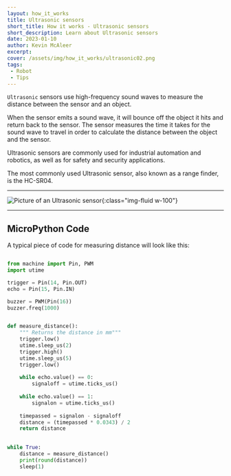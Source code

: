 ```yaml
---
layout: how_it_works
title: Ultrasonic sensors
short_title: How it works - Ultrasonic sensors
short_description: Learn about Ultrasonic sensors
date: 2023-01-10
author: Kevin McAleer
excerpt: 
cover: /assets/img/how_it_works/ultrasonic02.png
tags:
 - Robot
 - Tips
---
```


`Ultrasonic` sensors use high-frequency sound waves to measure the distance between the sensor and an object.

When the sensor emits a sound wave, it will bounce off the object it hits and return back to the sensor. The sensor measures the time it takes for the sound wave to travel in order to calculate the distance between the object and the sensor.

Ultrasonic sensors are commonly used for industrial automation and robotics, as well as for safety and security applications.

The most commonly used Ultrasonic sensor, also known as a range finder, is the HC-SR04.

---

![Picture of an Ultrasonic sensor](/assets/img/how_it_works/ultrasonic01.jpg){:class="img-fluid w-100"}

---

## MicroPython Code

A typical piece of code for measuring distance will look like this:

```python

from machine import Pin, PWM
import utime

trigger = Pin(14, Pin.OUT)
echo = Pin(15, Pin.IN)

buzzer = PWM(Pin(16))
buzzer.freq(1000)


def measure_distance():
    """ Returns the distance in mm"""
    trigger.low()
    utime.sleep_us(2)
    trigger.high()
    utime.sleep_us(5)
    trigger.low()
    
    while echo.value() == 0:
        signaloff = utime.ticks_us()
    
    while echo.value() == 1:
        signalon = utime.ticks_us()
    
    timepassed = signalon - signaloff
    distance = (timepassed * 0.0343) / 2
    return distance

 
while True:
    distance = measure_distance()
    print(round(distance))
    sleep(1)
```
